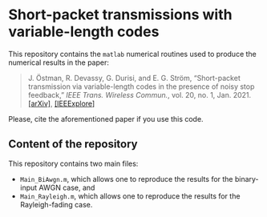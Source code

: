 # Short-packet transmissions with variable-length codes
This repository contains the `matlab` numerical routines used to  produce the numerical results in the paper:


> J. Östman, R. Devassy, G. Durisi, and E. G. Ström, “Short-packet transmission via variable-length codes in the presence of noisy stop feedback,” *IEEE Trans. Wireless Commun.*, vol. 20, no. 1, Jan. 2021. [[arXiv]](https://arxiv.org/abs/1909.01049), [[IEEExplore]](https://ieeexplore.ieee.org/document/9204378) 

Please, cite the aforementioned paper if you use this code.

## Content of the repository

This repository contains two main files:

- `Main_BiAwgn.m`, which allows one to reproduce the results for the binary-input AWGN case, and
- `Main_Rayleigh.m`, which allows one to reproduce the results for the Rayleigh-fading case.


